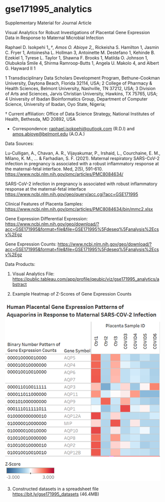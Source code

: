 # gse171995_analytics

Supplementary Material for Journal Article

Visual Analytics for Robust Investigations of Placental Gene Expression Data in Response to Maternal Microbial Infection

Raphael D. Isokpehi 1,*,†, Amos O. Abioye 2,*, Rickeisha S. Hamilton 1, Jasmin C. Fryer 1, Antoinesha L. Hollman 3, Antoinette M. Destefano 1, Kehinde B. Ezekiel 1, Tyrese L. Taylor 1, Shawna F. Brooks 1, Matilda O. Johnson 1, Olubukola Smile 4, Shirma Ramroop-Butts 1, Angela U. Makolo 4, and Albert G. Hayward II 1 

1	Transdisciplinary Data Scholars Development Program, Bethune-Cookman University, Daytona Beach, Florida 32114, USA; 
2	College of Pharmacy & Health Sciences, Belmont University, Nashville, TN 37212, USA;
3	Division of Arts and Sciences, Jarvis Christian University, Hawkins, TX 75765, USA; 
4	University of Ibadan Bioinformatics Group, Department of Computer Science, University of Ibadan, Oyo State, Nigeria; 

†	Current affiliation: Office of Data Science Strategy, National Institutes of Health, Bethesda, MD 20892, USA

*	Correspondence: raphael.isokpehi@outlook.com (R.D.I) and amos.abioye@belmont.edu (A.O.A.)

Data Sources:

Lu-Culligan, A., Chavan, A. R., Vijayakumar, P., Irshaid, L., Courchaine, E. M., Milano, K. M., ... & Farhadian, S. F. (2021). Maternal respiratory SARS-CoV-2 infection in pregnancy is associated with a robust inflammatory response at the maternal-fetal interface. Med, 2(5), 591-610. https://www.ncbi.nlm.nih.gov/pmc/articles/PMC8084634/

SARS-CoV-2 infection in pregnancy is associated with robust inflammatory response at the maternal-fetal interface https://www.ncbi.nlm.nih.gov/geo/query/acc.cgi?acc=GSE171995

Clinical Features of Placenta Samples: https://www.ncbi.nlm.nih.gov/pmc/articles/PMC8084634/bin/mmc2.xlsx

Gene Expression Differential Expression: https://www.ncbi.nlm.nih.gov/geo/download/?acc=GSE171995&format=file&file=GSE171995%5Fdeseq%5Fanalysis%2Ecsv%2Egz

Gene Expression Counts: https://www.ncbi.nlm.nih.gov/geo/download/?acc=GSE171995&format=file&file=GSE171995%5Fdeseq%5Fanalysis%2Ecsv%2Egz

Data Products:
1. Visual Analytics File: https://public.tableau.com/app/profile/qeubic/viz/gse171995_analytics/abstract

2. Example Heatmap of Z-Scores of Gene Expression Counts

![Pattern of Expression of Aquaporins in Response to Maternal SARS-CoV-2 Infection](https://github.com/qeubic/gse171995_analytics/blob/main/overview_figure.png)

3. Constructed datasets in a spreadsheet file https://bit.ly/gse171995_datasets (46.4MB)

